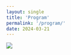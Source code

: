 ```yaml
---
layout: single
title: 'Program'
permalink: '/program/'
date: 2024-03-21
---
```


<map name="GraffleExport">
	<area shape=rect coords="730,69,946,129" href="https://pacificvis.github.io/pvis2024/program/papers/#apr-26-fri-0900-1000visualization-technique-graph-and-time-series-visualization">
	<area shape=rect coords="730,129,946,189" href="https://pacificvis.github.io/pvis2024/program/papers/#apr-26-fri-1000-1100aivis-and-visual-analytics-application">
	<area shape=rect coords="730,219,946,309" href="https://pacificvis.github.io/pvis2024/program/keynote/#bongshin_lee">
	<area shape=rect coords="510,69,726,194" href="https://pacificvis.github.io/pvis2024/program/papers/#apr-25-thu-0900-1105graph-and-network">
	<area shape=rect coords="510,219,726,279" href="https://pacificvis.github.io/pvis2024/program/posters/#april-25th-thursday-1130-1230-posters--storytelling-2">
	<area shape=rect coords="510,339,726,464" href="https://pacificvis.github.io/pvis2024/program/papers/#apr-25-thu-1330-1535representation-and-framework">
	<area shape=rect coords="510,489,726,609" href="https://pacificvis.github.io/pvis2024/program/papers/#apr-25-thu-1600-1800application-and-interpretation">
	<area shape=rect coords="290,189,506,279" href="https://pacificvis.github.io/pvis2024/program/posters/#april-24th-wednesday-1100-1230-fast-forward-posters--storytelling-1">
	<area shape=rect coords="290,339,506,464" href="https://pacificvis.github.io/pvis2024/program/papers/#apr-24-wed-1330-1535ai-and-visual-analytics">
	<area shape=rect coords="290,489,506,604" href="https://pacificvis.github.io/pvis2024/program/papers/#apr-24-wed-1600-1755scientific-and-geographic-visualization">
	<area shape=rect coords="510,699,726,819" href="https://pacificvis.github.io/pvis2024/attend/events/#banquet-april-25-thu">
	<area shape=rect coords="290,69,506,159" href="https://pacificvis.github.io/pvis2024/program/keynote/#huamin_qu">
	<area shape=rect coords="70,369,286,459" href="https://pacificvis.github.io/pvis2024/program/workshop/#1400-1530-workshop-session-i-ai4vis">
	<area shape=rect coords="70,489,286,579" href="https://pacificvis.github.io/pvis2024/program/workshop/#1600-1730-workshop-session-ii-vis4ai">
</map>
<img border=0 src="/pvis2024/assets/images/program/pvis2024.png" usemap="#GraffleExport">
